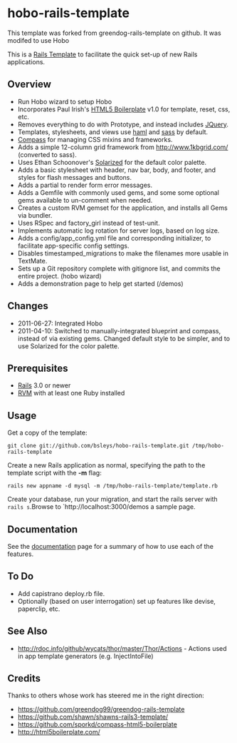 # hobo-rails-template

This template was forked from greendog-rails-template on github.  It was modifed to use Hobo

This is a [Rails Template](http://m.onkey.org/rails-templates) to facilitate the
quick set-up of new Rails applications.

## Overview

* Run Hobo wizard to setup Hobo
* Incorporates Paul Irish's [HTML5 Boilerplate](http://html5boilerplate.com/) v1.0 for template, reset, css, etc.
* Removes everything to do with Prototype, and instead includes [JQuery](http://jquery.com/).
* Templates, stylesheets, and views use [haml](http://haml-lang.com/) and [sass](http://sass-lang.com/) by default.
* [Compass](http://compass-style.org/) for managing CSS mixins and frameworks.
* Adds a simple 12-column grid framework from <http://www.1kbgrid.com/> (converted to sass).
* Uses Ethan Schoonover's [Solarized](http://ethanschoonover.com/solarized) for the default color palette.
* Adds a basic stylesheet with header, nav bar, body, and footer, and styles for flash messages and buttons.
* Adds a partial to render form error messages.
* Adds a Gemfile with commonly used gems, and some some optional gems available to un-comment when needed.
* Creates a custom RVM gemset for the application, and installs all Gems via bundler.
* Uses RSpec and factory_girl instead of test-unit.
* Implements automatic log rotation for server logs, based on log size.
* Adds a config/app_config.yml file and corresponding initializer, to facilitate app-specific config settings.
* Disables timestamped_migrations to make the filenames more usable in TextMate.
* Sets up a Git repository complete with gitignore list, and commits the entire project. (hobo wizard)
* Adds a demonstration page to help get started (/demos)

## Changes

* 2011-06-27: Integrated Hobo
* 2011-04-10: Switched to manually-integrated blueprint and compass, instead of via existing gems.  Changed default style to be simpler, and to use Solarized for the color palette.

## Prerequisites

* [Rails](http://rubyonrails.org/) 3.0 or newer
* [RVM](http://rvm.beginrescueend.com/) with at least one Ruby installed

## Usage

Get a copy of the template:

`git clone git://github.com/bsleys/hobo-rails-template.git /tmp/hobo-rails-template`

Create a new Rails application as normal, specifying the path to the template script with the **-m** flag:

`rails new appname -d mysql -m /tmp/hobo-rails-template/template.rb`

Create your database, run your migration, and start the rails server with `rails s`.Browse
to `http://localhost:3000/demos a sample page.

## Documentation

See the [documentation](hobo-rails-template/blob/master/Documentation.md) page for a summary of how to use each of the features.

## To Do

* Add capistrano deploy.rb file.
* Optionally (based on user interrogation) set up features like devise, paperclip, etc.

## See Also

* <http://rdoc.info/github/wycats/thor/master/Thor/Actions> - Actions used in app template generators (e.g. InjectIntoFile)

## Credits

Thanks to others whose work has steered me in the right direction:

* <https://github.com/greendog99/greendog-rails-template>
* <https://github.com/shawn/shawns-rails3-template/>
* <https://github.com/sporkd/compass-html5-boilerplate>
* <http://html5boilerplate.com/>
